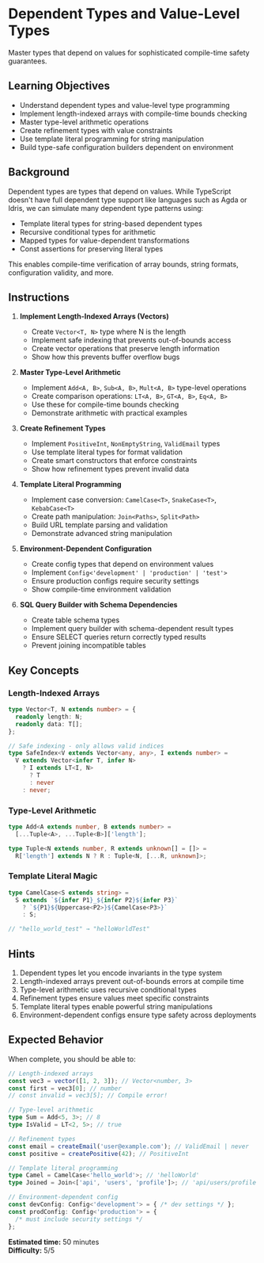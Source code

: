 # Dependent Types and Value-Level Types

Master types that depend on values for sophisticated compile-time safety guarantees.

## Learning Objectives

- Understand dependent types and value-level type programming
- Implement length-indexed arrays with compile-time bounds checking
- Master type-level arithmetic operations
- Create refinement types with value constraints
- Use template literal programming for string manipulation
- Build type-safe configuration builders dependent on environment

## Background

Dependent types are types that depend on values. While TypeScript doesn't have full dependent type support like languages such as Agda or Idris, we can simulate many dependent type patterns using:
- Template literal types for string-based dependent types
- Recursive conditional types for arithmetic
- Mapped types for value-dependent transformations
- Const assertions for preserving literal types

This enables compile-time verification of array bounds, string formats, configuration validity, and more.

## Instructions

1. **Implement Length-Indexed Arrays (Vectors)**
   - Create `Vector<T, N>` type where N is the length
   - Implement safe indexing that prevents out-of-bounds access
   - Create vector operations that preserve length information
   - Show how this prevents buffer overflow bugs

2. **Master Type-Level Arithmetic**
   - Implement `Add<A, B>`, `Sub<A, B>`, `Mult<A, B>` type-level operations
   - Create comparison operations: `LT<A, B>`, `GT<A, B>`, `Eq<A, B>`
   - Use these for compile-time bounds checking
   - Demonstrate arithmetic with practical examples

3. **Create Refinement Types**
   - Implement `PositiveInt`, `NonEmptyString`, `ValidEmail` types
   - Use template literal types for format validation
   - Create smart constructors that enforce constraints
   - Show how refinement types prevent invalid data

4. **Template Literal Programming**
   - Implement case conversion: `CamelCase<T>`, `SnakeCase<T>`, `KebabCase<T>`
   - Create path manipulation: `Join<Paths>`, `Split<Path>`
   - Build URL template parsing and validation
   - Demonstrate advanced string manipulation

5. **Environment-Dependent Configuration**
   - Create config types that depend on environment values
   - Implement `Config<'development' | 'production' | 'test'>`
   - Ensure production configs require security settings
   - Show compile-time environment validation

6. **SQL Query Builder with Schema Dependencies**
   - Create table schema types
   - Implement query builder with schema-dependent result types
   - Ensure SELECT queries return correctly typed results
   - Prevent joining incompatible tables

## Key Concepts

### Length-Indexed Arrays

```typescript
type Vector<T, N extends number> = {
  readonly length: N;
  readonly data: T[];
};

// Safe indexing - only allows valid indices
type SafeIndex<V extends Vector<any, any>, I extends number> = 
  V extends Vector<infer T, infer N>
    ? I extends LT<I, N>
      ? T
      : never
    : never;
```

### Type-Level Arithmetic

```typescript
type Add<A extends number, B extends number> = 
  [...Tuple<A>, ...Tuple<B>]['length'];

type Tuple<N extends number, R extends unknown[] = []> =
  R['length'] extends N ? R : Tuple<N, [...R, unknown]>;
```

### Template Literal Magic

```typescript
type CamelCase<S extends string> = 
  S extends `${infer P1}_${infer P2}${infer P3}`
    ? `${P1}${Uppercase<P2>}${CamelCase<P3>}`
    : S;

// "hello_world_test" → "helloWorldTest"
```

## Hints

1. Dependent types let you encode invariants in the type system
2. Length-indexed arrays prevent out-of-bounds errors at compile time
3. Type-level arithmetic uses recursive conditional types
4. Refinement types ensure values meet specific constraints
5. Template literal types enable powerful string manipulations
6. Environment-dependent configs ensure type safety across deployments

## Expected Behavior

When complete, you should be able to:

```typescript
// Length-indexed arrays
const vec3 = vector([1, 2, 3]); // Vector<number, 3>
const first = vec3[0]; // number
// const invalid = vec3[5]; // Compile error!

// Type-level arithmetic
type Sum = Add<5, 3>; // 8
type IsValid = LT<2, 5>; // true

// Refinement types
const email = createEmail('user@example.com'); // ValidEmail | never
const positive = createPositive(42); // PositiveInt

// Template literal programming
type Camel = CamelCase<'hello_world'>; // 'helloWorld'
type Joined = Join<['api', 'users', 'profile']>; // 'api/users/profile'

// Environment-dependent config
const devConfig: Config<'development'> = { /* dev settings */ };
const prodConfig: Config<'production'> = { 
  /* must include security settings */
};
```

**Estimated time:** 50 minutes  
**Difficulty:** 5/5